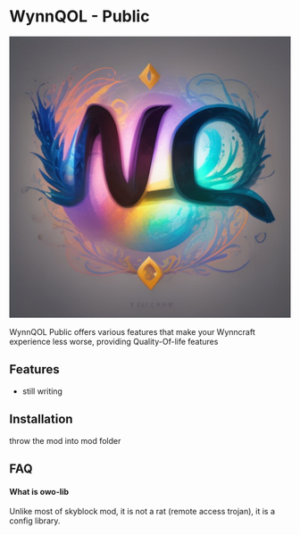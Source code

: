 
# WynnQOL - Public
![icon generated by AI](https://raw.githubusercontent.com/adrianwckam/WynnQol-Public/main/src/main/resources/assets/modid/icon.png)

WynnQOL Public offers various features that make your Wynncraft experience less worse, providing Quality-Of-life features


## Features

- still writing


## Installation

throw the mod into mod folder

## FAQ

#### What is owo-lib

Unlike most of skyblock mod, it is not a rat (remote access trojan), it is a config library.

